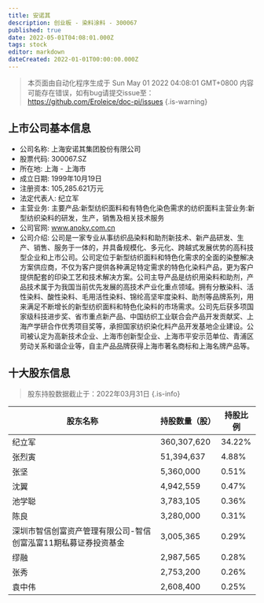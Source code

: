 ```yaml
---
title: 安诺其
description: 创业板 - 染料涂料 - 300067
published: true
date: 2022-05-01T04:08:01.000Z
tags: stock
editor: markdown
dateCreated: 2022-01-01T00:00:00.000Z
---
```


> 本页面由自动化程序生成于 Sun May 01 2022 04:08:01 GMT+0800
> 内容可能存在错误，如有bug请提交issue至：https://github.com/Eroleice/doc-pi/issues
{.is-warning}

## 上市公司基本信息
- 公司名称: 上海安诺其集团股份有限公司
- 股票代码: 300067.SZ
- 所在地: 上海 - 上海市
- 成立日期: 1999年10月19日
- 注册资本: 105,285.621万元
- 法定代表人: 纪立军
- 主营业务: 主要产品:新型纺织面料和有特色化染色需求的纺织面料主营业务:新型纺织染料的研发，生产，销售及相关技术服务
- 公司官网: www.anoky.com.cn
- 公司介绍: 公司是一家专业从事纺织品染料和助剂新技术、新产品研发、生产、销售、服务于一体的，并具备规模化、多元化、跨越式发展优势的高科技型企业和上市公司。公司定位于新型纺织面料和特色化需求的全面的染整解决方案供应商，不仅为客户提供各种满足特定需求的特色化染料产品，更为客户提供配套的印染工艺和技术解决方案。公司主导产品是纺织用染料和助剂，产品技术属于为我国当前优先发展的高技术产业化重点领域。拥有分散染料、活性染料、酸性染料、毛用活性染料、锦纶高坚牢度染料、助剂等品牌系列，用来满足不断增长的新型纺织面料和特色化染料的市场需求。公司先后获多项国家级科技进步奖、省市重点新产品、中国纺织工业联合会产品开发贡献奖、上海产学研合作优秀项目奖等，承担国家纺织染化料产品开发基地企业建设。公司被认定为高新技术企业、上海市创新型企业、上海市平安示范单位、青浦区劳动关系和谐企业等，自主产品品牌获得上海市著名商标和上海名牌产品等。


## 十大股东信息
> 股东持股数据截止于：2022年03月31日
{.is-info}

| 股东名称 | 持股数量（股） | 持股比例 |
| --- | --- | --- |
| 纪立军 | 360,307,620 | 34.22% |
| 张烈寅 | 51,394,637 | 4.88% |
| 张坚 | 5,360,000 | 0.51% |
| 沈翼 | 4,942,559 | 0.47% |
| 池学聪 | 3,783,105 | 0.36% |
| 陈良 | 3,280,000 | 0.31% |
| 深圳市智信创富资产管理有限公司-智信创富泓富11期私募证券投资基金 | 3,005,365 | 0.29% |
| 缪融 | 2,987,565 | 0.28% |
| 张秀 | 2,753,200 | 0.26% |
| 袁中伟 | 2,608,400 | 0.25% |




